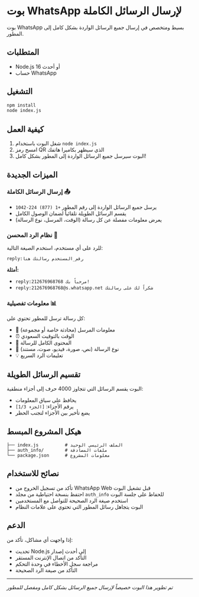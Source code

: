 
# بوت WhatsApp لإرسال الرسائل الكاملة

بوت WhatsApp بسيط ومتخصص في إرسال جميع الرسائل الواردة بشكل كامل إلى المطور.

## المتطلبات

- Node.js 16 أو أحدث
- حساب WhatsApp

## التشغيل

```bash
npm install
node index.js
```

## كيفية العمل

1. شغل البوت باستخدام `node index.js`
2. امسح رمز QR الذي سيظهر بكاميرا هاتفك
3. البوت سيرسل جميع الرسائل الواردة إلى المطور بشكل كامل!

## الميزات الجديدة

### إرسال الرسائل الكاملة 📤
- يرسل جميع الرسائل الواردة إلى رقم المطور `+1 (877) 224-1042`
- يقسم الرسائل الطويلة تلقائياً لضمان الوصول الكامل
- يعرض معلومات مفصلة عن كل رسالة (الوقت، المرسل، نوع الرسالة)

### نظام الرد المحسن 💬
للرد على أي مستخدم، استخدم الصيغة التالية:
```
reply:رقم_المستخدم رسالتك هنا
```

**أمثلة:**
- `reply:212676968768 مرحباً بك!`
- `reply:212676968768@s.whatsapp.net شكراً لك على رسالتك`

### معلومات تفصيلية 📊
كل رسالة ترسل للمطور تحتوي على:
- 👤 معلومات المرسل (محادثة خاصة أو مجموعة)
- ⏰ الوقت بالتوقيت السعودي
- 📝 المحتوى الكامل للرسالة
- 📸 نوع الرسالة (نص، صورة، فيديو، صوت، مستند)
- 💡 تعليمات الرد السريع

## تقسيم الرسائل الطويلة

البوت يقسم الرسائل التي تتجاوز 4000 حرف إلى أجزاء منطقية:
- يحافظ على سياق المعلومات
- يرقم الأجزاء: `[الجزء 1/3]`
- يضع تأخير بين الأجزاء لتجنب الحظر

## هيكل المشروع المبسط

```
├── index.js          # الملف الرئيسي الوحيد
├── auth_info/        # ملفات المصادقة
└── package.json      # معلومات المشروع
```

## نصائح للاستخدام

- تأكد من تسجيل الخروج من WhatsApp Web قبل تشغيل البوت
- احتفظ بنسخة احتياطية من مجلد `auth_info` للحفاظ على جلسة البوت
- استخدم صيغة الرد الصحيحة للتواصل مع المستخدمين
- البوت يتجاهل رسائل المطور التي تحتوي على علامات النظام

## الدعم

إذا واجهت أي مشاكل، تأكد من:
- تحديث Node.js إلى أحدث إصدار
- التأكد من اتصال الإنترنت المستقر
- مراجعة سجل الأخطاء في وحدة التحكم
- التأكد من صيغة الرد الصحيحة

---

*تم تطوير هذا البوت خصيصاً لإرسال جميع الرسائل بشكل كامل ومفصل للمطور*
